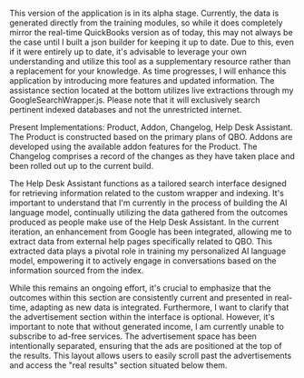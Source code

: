 This version of the application is in its alpha stage. Currently, the data is generated directly from the training modules, so while it does completely mirror the real-time QuickBooks version as of today, this may not always be the case until I built a json builder for keeping it up to date. Due to this, even if it were entirely up to date, it's advisable to leverage your own understanding and utilize this tool as a supplementary resource rather than a replacement for your knowledge. As time progresses, I will enhance this application by introducing more features and updated information. The assistance section located at the bottom utilizes live extractions through my GoogleSearchWrapper.js. Please note that it will exclusively search pertinent indexed databases and not the unrestricted internet.

Present Implementations: Product, Addon, Changelog, Help Desk Assistant. The Product is constructed based on the primary plans of QBO. Addons are developed using the available addon features for the Product. The Changelog comprises a record of the changes as they have taken place and been rolled out up to the current build.

The Help Desk Assistant functions as a tailored search interface designed for retrieving information related to the custom wrapper and indexing. It's important to understand that I'm currently in the process of building the AI language model, continually utilizing the data gathered from the outcomes produced as people make use of the Help Desk Assistant. In the current iteration, an enhancement from Google has been integrated, allowing me to extract data from external help pages specifically related to QBO. This extracted data plays a pivotal role in training my personalized AI language model, empowering it to actively engage in conversations based on the information sourced from the index.

While this remains an ongoing effort, it's crucial to emphasize that the outcomes within this section are consistently current and presented in real-time, adapting as new data is integrated. Furthermore, I want to clarify that the advertisement section within the interface is optional. However, it's important to note that without generated income, I am currently unable to subscribe to ad-free services. The advertisement space has been intentionally separated, ensuring that the ads are positioned at the top of the results. This layout allows users to easily scroll past the advertisements and access the "real results" section situated below them.